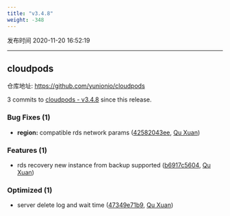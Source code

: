 ```yaml
---
title: "v3.4.8"
weight: -348
---
```


发布时间 2020-11-20 16:52:19

---
## cloudpods

仓库地址: https://github.com/yunionio/cloudpods

3 commits to [cloudpods - v3.4.8] since this release.

### Bug Fixes (1)
- **region:** compatible rds network params ([42582043ee](https://github.com/yunionio/cloudpods/commit/42582043ee8168eff93ea759f85f941a7e34275f), [Qu Xuan](mailto:quxuan@yunionyun.com))

### Features (1)
- rds recovery new instance from backup supported ([b6917c5604](https://github.com/yunionio/cloudpods/commit/b6917c56042ed56ffe6a09a30ea62132d7ffd959), [Qu Xuan](mailto:quxuan@yunionyun.com))

### Optimized (1)
- server delete log and wait time ([47349e71b9](https://github.com/yunionio/cloudpods/commit/47349e71b9060aa075643384d8569df759e02caf), [Qu Xuan](mailto:quxuan@yunionyun.com))

[cloudpods - v3.4.8]: https://github.com/yunionio/cloudpods/compare/v3.4.7...v3.4.8
